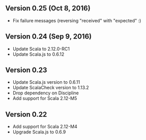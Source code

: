 ## Version 0.25 (Oct 8, 2016)

- Fix failure messages (reversing "received" with "expected" :)

## Version 0.24 (Sep 9, 2016)

- Update Scala to 2.12.0-RC1
- Update Scala.js to 0.6.12

## Version 0.23

- Update Scala.js version to 0.6.11
- Update ScalaCheck version to 1.13.2
- Drop dependency on Discipline
- Add support for Scala 2.12-M5

## Version 0.22

- Add support for Scala 2.12-M4
- Upgrade Scala.js to 0.6.9

